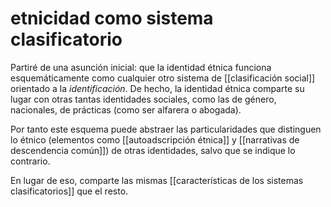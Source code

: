 # etnicidad como sistema clasificatorio
Partiré de una asunción inicial: que la identidad étnica funciona esquemáticamente como cualquier otro sistema de [[clasificación social]] orientado a la *identificación*. De hecho, la identidad étnica comparte su lugar con otras tantas identidades sociales, como las de género, nacionales, de prácticas (como ser alfarera o abogada).

Por tanto este esquema puede abstraer las particularidades que distinguen lo étnico (elementos como [[autoadscripción étnica]] y [[narrativas de descendencia común]]) de otras identidades, salvo que se indique lo contrario.

En lugar de eso, comparte las mismas [[características de los sistemas clasificatorios]] que el resto.
